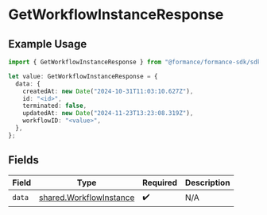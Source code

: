 # GetWorkflowInstanceResponse

## Example Usage

```typescript
import { GetWorkflowInstanceResponse } from "@formance/formance-sdk/sdk/models/shared";

let value: GetWorkflowInstanceResponse = {
  data: {
    createdAt: new Date("2024-10-31T11:03:10.627Z"),
    id: "<id>",
    terminated: false,
    updatedAt: new Date("2024-11-23T13:23:08.319Z"),
    workflowID: "<value>",
  },
};
```

## Fields

| Field                                                                     | Type                                                                      | Required                                                                  | Description                                                               |
| ------------------------------------------------------------------------- | ------------------------------------------------------------------------- | ------------------------------------------------------------------------- | ------------------------------------------------------------------------- |
| `data`                                                                    | [shared.WorkflowInstance](../../../sdk/models/shared/workflowinstance.md) | :heavy_check_mark:                                                        | N/A                                                                       |